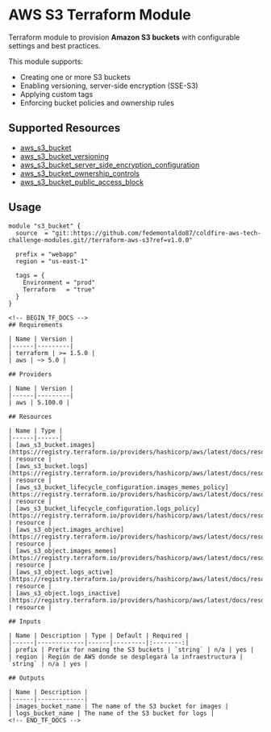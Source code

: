 # AWS S3 Terraform Module

Terraform module to provision **Amazon S3 buckets** with configurable settings and best practices.

This module supports:

- Creating one or more S3 buckets
- Enabling versioning, server-side encryption (SSE-S3)
- Applying custom tags
- Enforcing bucket policies and ownership rules

## Supported Resources

* [aws_s3_bucket](https://registry.terraform.io/providers/hashicorp/aws/latest/docs/resources/s3_bucket)
* [aws_s3_bucket_versioning](https://registry.terraform.io/providers/hashicorp/aws/latest/docs/resources/s3_bucket_versioning)
* [aws_s3_bucket_server_side_encryption_configuration](https://registry.terraform.io/providers/hashicorp/aws/latest/docs/resources/s3_bucket_server_side_encryption_configuration)
* [aws_s3_bucket_ownership_controls](https://registry.terraform.io/providers/hashicorp/aws/latest/docs/resources/s3_bucket_ownership_controls)
* [aws_s3_bucket_public_access_block](https://registry.terraform.io/providers/hashicorp/aws/latest/docs/resources/s3_bucket_public_access_block)

## Usage

```hcl
module "s3_bucket" {
  source  = "git::https://github.com/fedemontaldo87/coldfire-aws-tech-challenge-modules.git//terraform-aws-s3?ref=v1.0.0"

  prefix = "webapp"
  region = "us-east-1"

  tags = {
    Environment = "prod"
    Terraform   = "true"
  }
}

<!-- BEGIN_TF_DOCS -->
## Requirements

| Name | Version |
|------|---------|
| terraform | >= 1.5.0 |
| aws | ~> 5.0 |

## Providers

| Name | Version |
|------|---------|
| aws | 5.100.0 |

## Resources

| Name | Type |
|------|------|
| [aws_s3_bucket.images](https://registry.terraform.io/providers/hashicorp/aws/latest/docs/resources/s3_bucket) | resource |
| [aws_s3_bucket.logs](https://registry.terraform.io/providers/hashicorp/aws/latest/docs/resources/s3_bucket) | resource |
| [aws_s3_bucket_lifecycle_configuration.images_memes_policy](https://registry.terraform.io/providers/hashicorp/aws/latest/docs/resources/s3_bucket_lifecycle_configuration) | resource |
| [aws_s3_bucket_lifecycle_configuration.logs_policy](https://registry.terraform.io/providers/hashicorp/aws/latest/docs/resources/s3_bucket_lifecycle_configuration) | resource |
| [aws_s3_object.images_archive](https://registry.terraform.io/providers/hashicorp/aws/latest/docs/resources/s3_object) | resource |
| [aws_s3_object.images_memes](https://registry.terraform.io/providers/hashicorp/aws/latest/docs/resources/s3_object) | resource |
| [aws_s3_object.logs_active](https://registry.terraform.io/providers/hashicorp/aws/latest/docs/resources/s3_object) | resource |
| [aws_s3_object.logs_inactive](https://registry.terraform.io/providers/hashicorp/aws/latest/docs/resources/s3_object) | resource |

## Inputs

| Name | Description | Type | Default | Required |
|------|-------------|------|---------|:--------:|
| prefix | Prefix for naming the S3 buckets | `string` | n/a | yes |
| region | Región de AWS donde se desplegará la infraestructura | `string` | n/a | yes |

## Outputs

| Name | Description |
|------|-------------|
| images_bucket_name | The name of the S3 bucket for images |
| logs_bucket_name | The name of the S3 bucket for logs |
<!-- END_TF_DOCS -->